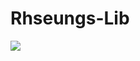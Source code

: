 # Rhseungs-Lib

[![](https://jitpack.io/v/Rhseungs-Mod/Rhseungs-Lib.svg)](https://jitpack.io/#Rhseungs-Mod/Rhseungs-Lib)

